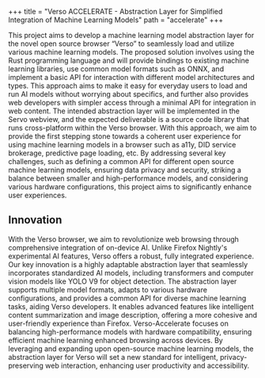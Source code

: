 +++
title = "Verso ACCELERATE - Abstraction Layer for Simplified Integration of Machine Learning Models"
path = "accelerate"
+++

This project aims to develop a machine learning model abstraction layer for the novel open source browser 
“Verso” to seamlessly load and utilize various machine learning models. The proposed solution involves using 
the Rust programming language and will provide bindings to existing machine learning libraries, use common 
model formats such as ONNX, and implement a basic API for interaction with different model architectures 
and types. This approach aims to make it easy for everyday users to load and run AI models without worrying 
about specifics, and further also provides web developers with
simpler access through a minimal API for integration in web content. The intended abstraction layer will
be implemented in the Servo webview, and the expected deliverable is a source code library that runs 
cross-platform within the Verso browser. With this approach, we aim to provide the first stepping stone
towards a coherent user experience for using machine learning models in a browser such as a11y, DID service 
brokerage, predictive page loading, etc.
By addressing several key challenges, such as defining a common API for different open source machine 
learning models, ensuring data privacy and security, striking a balance between smaller and high-performance 
models, and considering various hardware configurations, this project aims to significantly enhance user 
experiences.

## Innovation

With the Verso browser, we aim to revolutionize web browsing through comprehensive integration of on-device 
AI. Unlike Firefox Nightly's experimental AI features, Verso offers a robust, fully integrated experience. 
Our key innovation is a highly adaptable abstraction layer that seamlessly incorporates standardized AI 
models, including transformers and computer vision models like YOLO V9 for object detection.
The abstraction layer supports multiple model formats, adapts to various hardware configurations, and 
provides a common API for diverse machine learning tasks, aiding Verso developers. It enables advanced 
features like intelligent content summarization and image description, offering a more cohesive and 
user-friendly experience than Firefox.
Verso-Accelerate focuses on balancing high-performance models with hardware compatibility, ensuring efficient
machine learning enhanced browsing across devices. By leveraging and expanding upon open-source machine learning 
models, the abstraction layer for Verso will set a new standard for intelligent, privacy-preserving 
web interaction, enhancing user productivity and accessibility.
